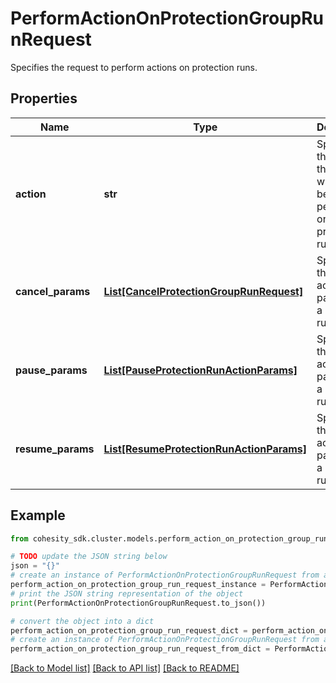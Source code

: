 # PerformActionOnProtectionGroupRunRequest

Specifies the request to perform actions on protection runs.

## Properties

Name | Type | Description | Notes
------------ | ------------- | ------------- | -------------
**action** | **str** | Specifies the type of the action which will be performed on protection runs. | 
**cancel_params** | [**List[CancelProtectionGroupRunRequest]**](CancelProtectionGroupRunRequest.md) | Specifies the cancel action params for a protection run. | [optional] 
**pause_params** | [**List[PauseProtectionRunActionParams]**](PauseProtectionRunActionParams.md) | Specifies the pause action params for a protection run. | [optional] 
**resume_params** | [**List[ResumeProtectionRunActionParams]**](ResumeProtectionRunActionParams.md) | Specifies the resume action params for a protection run. | [optional] 

## Example

```python
from cohesity_sdk.cluster.models.perform_action_on_protection_group_run_request import PerformActionOnProtectionGroupRunRequest

# TODO update the JSON string below
json = "{}"
# create an instance of PerformActionOnProtectionGroupRunRequest from a JSON string
perform_action_on_protection_group_run_request_instance = PerformActionOnProtectionGroupRunRequest.from_json(json)
# print the JSON string representation of the object
print(PerformActionOnProtectionGroupRunRequest.to_json())

# convert the object into a dict
perform_action_on_protection_group_run_request_dict = perform_action_on_protection_group_run_request_instance.to_dict()
# create an instance of PerformActionOnProtectionGroupRunRequest from a dict
perform_action_on_protection_group_run_request_from_dict = PerformActionOnProtectionGroupRunRequest.from_dict(perform_action_on_protection_group_run_request_dict)
```
[[Back to Model list]](../README.md#documentation-for-models) [[Back to API list]](../README.md#documentation-for-api-endpoints) [[Back to README]](../README.md)


